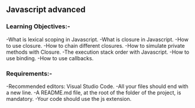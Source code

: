 ## Javascript advanced

### Learning Objectives:-

-What is lexical scoping in Javascript.
-What is closure in Javascript.
-How to use closure.
-How to chain different closures.
-How to simulate private methods with Closure.
-The execution stack order with Javascript.
-How to use binding.
-How to use callbacks.

### Requirements:-
-Recommended editors: Visual Studio Code.
-All your files should end with a new line.
-A README.md file, at the root of the folder of the project, is mandatory.
-Your code should use the js extension.
